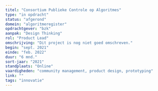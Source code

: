 ```yaml
---
titel: "Consortium Publieke Controle op Algoritmes"
type: "in opdracht"
status: "afgerond"
domein: "algoritmeregister"
opdrachtgever: "bzk"
aanpak: "Design Thinking"
rol: "Product Lead"
omschrijving: "Dit project is nog niet goed omschreven."
begin: "sept. 2021"
einde: "feb. 2022"
duur: "6 mnd."
sort-jaar: "2021"
standplaats: "Online"
vaardigheden: "community management, product design, prototyping"
link: ""
tags: "innovatie"
---
```

